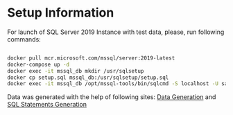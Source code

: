 # Setup Information

For launch of SQL Server 2019 Instance with test data, please, run following commands:

```bash

docker pull mcr.microsoft.com/mssql/server:2019-latest
docker-compose up -d
docker exec -it mssql_db mkdir /usr/sqlsetup
docker cp setup.sql mssql_db:/usr/sqlsetup/setup.sql
docker exec -it mssql_db /opt/mssql-tools/bin/sqlcmd -S localhost -U sa -P Qwerty1234 -d master -i /usr/sqlsetup/setup.sql

```

Data was generated with the help of following sites: [Data Generation](https://extendsclass.com/csv-generator.html#container-result-first) and [SQL Statements Generation](https://sql.info/h/tools/query-builder/insert.html)
